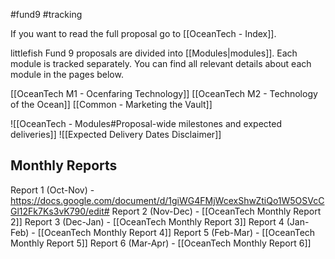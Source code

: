 #fund9 #tracking

If you want to read the full proposal go to [[OceanTech - Index]].

littlefish Fund 9 proposals are divided into [[Modules|modules]]. Each module is tracked separately. You can find all relevant details about each module in the pages below.

[[OceanTech M1 - Ocenfaring Technology]]
[[OceanTech M2 - Technology of the Ocean]]
[[Common - Marketing the Vault]]

![[OceanTech - Modules#Proposal-wide milestones and expected deliveries]]
![[Expected Delivery Dates Disclaimer]]


## Monthly Reports
Report 1 (Oct-Nov) - https://docs.google.com/document/d/1giWG4FMjWcexShwZtiQo1W5OSVcCGl12Fk7Ks3vK790/edit#
Report 2 (Nov-Dec) - [[OceanTech Monthly Report 2]]
Report 3 (Dec-Jan) - [[OceanTech Monthly Report 3]]
Report 4 (Jan-Feb) - [[OceanTech Monthly Report 4]]
Report 5 (Feb-Mar) - [[OceanTech Monthly Report 5]]
Report 6 (Mar-Apr) - [[OceanTech Monthly Report 6]]